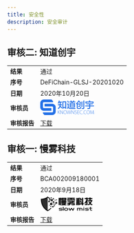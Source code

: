 ```yaml
---
title: 安全性
description: 安全审计
---
```


## 审核二: 知道创宇

|          |                                                           |
|----------|-----------------------------------------------------------|
| __结果__ | 通过|
| __序号__ | DeFiChain-GLSJ-20201020                                   |
| __日期__ | 2020年10月20日                                          |
| __审核员__ | ![Knownsec](/img/security/logo-knownsec.png)              |
| __审核报告__ | [下载](/security/DeFiChain-Security-Audit-Report-V1.pdf) |

## 审核一: 慢雾科技

|          |                                               |
|----------|-----------------------------------------------|
| __结果__ | 通过                                          |
| __序号__ | BCA002009180001                        |
| __日期__ | 2020年9月18日|
| __审核员__ | ![Slow Mist](/img/security/logo-slowmist.png) |
| __审核报告__ | [下载](/security/defichain-security-audit-slowmist.pdf) |

